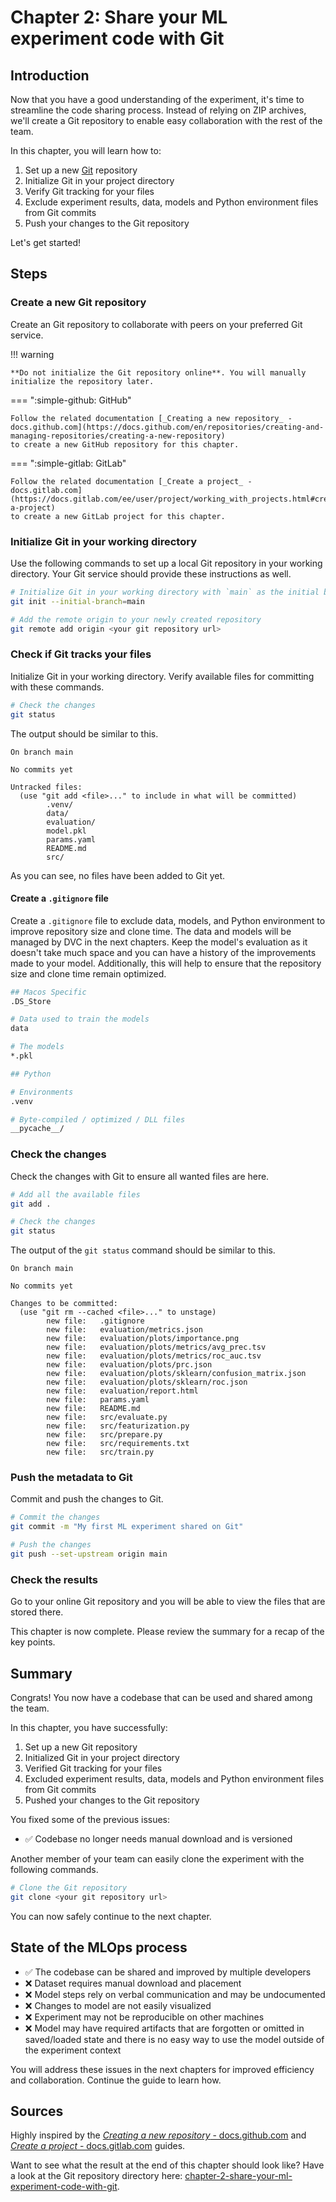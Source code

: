 # Chapter 2: Share your ML experiment code with Git

## Introduction

Now that you have a good understanding of the experiment, it's time to
streamline the code sharing process. Instead of relying on ZIP archives, we'll
create a Git repository to enable easy collaboration with the rest of the team.

In this chapter, you will learn how to:

1. Set up a new [Git](../../get-started/the-tools-used-in-this-guide#git)
   repository
2. Initialize Git in your project directory
3. Verify Git tracking for your files
4. Exclude experiment results, data, models and Python environment files from
   Git commits
5. Push your changes to the Git repository

Let's get started!

## Steps

### Create a new Git repository

Create an Git repository to collaborate with peers on your preferred Git
service.

!!! warning

	**Do not initialize the Git repository online**. You will manually
	initialize the repository later.

=== ":simple-github: GitHub"

	Follow the related documentation [_Creating a new repository_ -
	docs.github.com](https://docs.github.com/en/repositories/creating-and-managing-repositories/creating-a-new-repository)
	to create a new GitHub repository for this chapter.

=== ":simple-gitlab: GitLab"

	Follow the related documentation [_Create a project_ -
	docs.gitlab.com](https://docs.gitlab.com/ee/user/project/working_with_projects.html#create-a-project)
	to create a new GitLab project for this chapter.

### Initialize Git in your working directory

Use the following commands to set up a local Git repository in your working
directory. Your Git service should provide these instructions as well.

```sh title="Execute the following command(s) in a terminal"
# Initialize Git in your working directory with `main` as the initial branch
git init --initial-branch=main

# Add the remote origin to your newly created repository
git remote add origin <your git repository url>
```

### Check if Git tracks your files

Initialize Git in your working directory. Verify available files for committing
with these commands.

```sh title="Execute the following command(s) in a terminal"
# Check the changes
git status
```

The output should be similar to this.

```
On branch main

No commits yet

Untracked files:
  (use "git add <file>..." to include in what will be committed)
        .venv/
        data/
        evaluation/
        model.pkl
        params.yaml
        README.md
        src/
```

As you can see, no files have been added to Git yet.

#### Create a `.gitignore` file

Create a `.gitignore` file to exclude data, models, and Python environment to
improve repository size and clone time. The data and models will be managed by
DVC in the next chapters. Keep the model's evaluation as it doesn't take much
space and you can have a history of the improvements made to your model.
Additionally, this will help to ensure that the repository size and clone time
remain optimized.


```sh title=".gitignore"
## Macos Specific
.DS_Store

# Data used to train the models
data

# The models
*.pkl

## Python

# Environments
.venv

# Byte-compiled / optimized / DLL files
__pycache__/
```

### Check the changes

Check the changes with Git to ensure all wanted files are here.

```sh title="Execute the following command(s) in a terminal"
# Add all the available files
git add .

# Check the changes
git status
```

The output of the `git status` command should be similar to this.

```
On branch main

No commits yet

Changes to be committed:
  (use "git rm --cached <file>..." to unstage)
        new file:   .gitignore
        new file:   evaluation/metrics.json
        new file:   evaluation/plots/importance.png
        new file:   evaluation/plots/metrics/avg_prec.tsv
        new file:   evaluation/plots/metrics/roc_auc.tsv
        new file:   evaluation/plots/prc.json
        new file:   evaluation/plots/sklearn/confusion_matrix.json
        new file:   evaluation/plots/sklearn/roc.json
        new file:   evaluation/report.html
        new file:   params.yaml
        new file:   README.md
        new file:   src/evaluate.py
        new file:   src/featurization.py
        new file:   src/prepare.py
        new file:   src/requirements.txt
        new file:   src/train.py
```

### Push the metadata to Git

Commit and push the changes to Git.

```sh title="Execute the following command(s) in a terminal"
# Commit the changes
git commit -m "My first ML experiment shared on Git"

# Push the changes
git push --set-upstream origin main
```

### Check the results

Go to your online Git repository and you will be able to view the files that are stored there.

This chapter is now complete. Please review the summary for a recap of the key points.

## Summary

Congrats! You now have a codebase that can be used and shared among the team.

In this chapter, you have successfully:

1. Set up a new Git repository
2. Initialized Git in your project directory
3. Verified Git tracking for your files
4. Excluded experiment results, data, models and Python environment files from
   Git commits
5. Pushed your changes to the Git repository

You fixed some of the previous issues:

- ✅ Codebase no longer needs manual download and is versioned

Another member of your team can easily clone the experiment
with the following commands.

```sh title="Execute the following command(s) in a terminal"
# Clone the Git repository
git clone <your git repository url>
```

You can now safely continue to the next chapter.

## State of the MLOps process

- ✅ The codebase can be shared and improved by multiple developers
- ❌ Dataset requires manual download and placement
- ❌ Model steps rely on verbal communication and may be undocumented
- ❌ Changes to model are not easily visualized
- ❌ Experiment may not be reproducible on other machines
- ❌ Model may have required artifacts that are forgotten or omitted in
  saved/loaded state and there is no easy way to use the model outside of the
  experiment context

You will address these issues in the next chapters for improved efficiency and
collaboration. Continue the guide to learn how.

## Sources

Highly inspired by the [_Creating a new repository_ -
docs.github.com](https://docs.github.com/en/repositories/creating-and-managing-repositories/creating-a-new-repository)
and [_Create a project_ -
docs.gitlab.com](https://docs.gitlab.com/ee/user/project/working_with_projects.html#create-a-project)
guides.

Want to see what the result at the end of this chapter should look like? Have a
look at the Git repository directory here:
[chapter-2-share-your-ml-experiment-code-with-git](https://github.com/csia-pme/a-guide-to-mlops/tree/main/docs/the-guide/chapter-2-share-your-ml-experiment-code-with-git).
